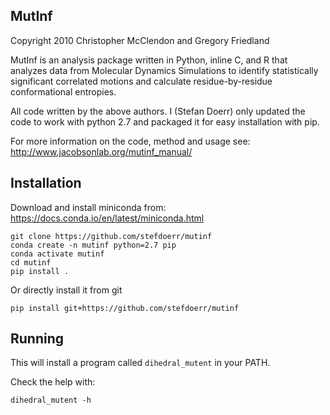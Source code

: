 MutInf
------
Copyright 2010 Christopher McClendon and Gregory Friedland

MutInf is an analysis package written in Python, inline C, and R that analyzes data from Molecular Dynamics Simulations to identify statistically significant correlated motions and calculate residue-by-residue conformational entropies.

All code written by the above authors. I (Stefan Doerr) only updated the code to work with python 2.7 and packaged it for easy installation with pip.

For more information on the code, method and usage see:
http://www.jacobsonlab.org/mutinf_manual/


Installation
------------
Download and install miniconda from: https://docs.conda.io/en/latest/miniconda.html

```
git clone https://github.com/stefdoerr/mutinf
conda create -n mutinf python=2.7 pip
conda activate mutinf
cd mutinf
pip install .
```

Or directly install it from git

```
pip install git+https://github.com/stefdoerr/mutinf
```

Running
-------
This will install a program called `dihedral_mutent` in your PATH.

Check the help with:

```
dihedral_mutent -h
```
